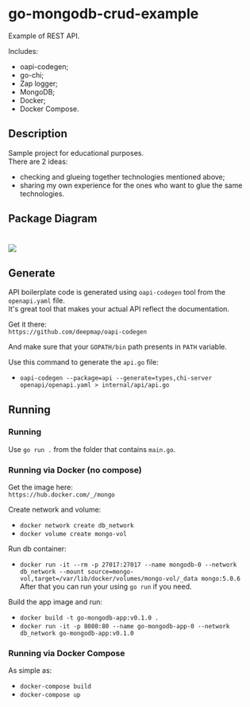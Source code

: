 # go-mongodb-crud-example
Example of REST API.  

Includes:    
- oapi-codegen;  
- go-chi;  
- Zap logger;  
- MongoDB;  
- Docker;
- Docker Compose.

## Description

Sample project for educational purposes.  
There are 2 ideas:  
- checking and glueing together technologies mentioned above;
- sharing my own experience for the ones who want to glue the same technologies.

## Package Diagram

# <img src="www.plantuml.com/plantuml/png/TOxHQiCW543VxrVS7-WVbD2qR25Grf8KzX3su9AB5VKQZ1R6sBzFLraPPBvvxl5uTqiGFaHh01QjU1PUM1oTdHqJ1_m4J6SlHYszYpmTd74UNwygqDfakwtFRLLXhp_s9lwZz9VkrDNDK_AEIbv3uubuNMrVdhiwUMV5Ujqudfhsa4lYHZoHXo-0GSpg3SikC2paRsgaJ8eDm_GU4ywelvHbO31EoWpBlnbPeVYHWXJ6pQR2aeHxvW_ABtv0Sd_zU_anAtVO4K_Hccy0"/>

## Generate

API boilerplate code is generated using `oapi-codegen` tool from the `openapi.yaml` file.  
It's great tool that makes your actual API reflect the documentation.  

Get it there:  
`https://github.com/deepmap/oapi-codegen`  

And make sure that your `GOPATH/bin` path presents in `PATH` variable.  

Use this command to generate the `api.go` file:  
- `oapi-codegen --package=api --generate=types,chi-server openapi/openapi.yaml > internal/api/api.go`  

## Running

### Running

Use `go run .` from the folder that contains `main.go`.

### Running via Docker (no compose)

Get the image here:  
`https://hub.docker.com/_/mongo`  

Create network and volume:   
- `docker network create db_network`  
- `docker volume create mongo-vol`  

Run db container:  
- `docker run -it --rm -p 27017:27017 --name mongodb-0 --network db_network --mount source=mongo-vol,target=/var/lib/docker/volumes/mongo-vol/_data mongo:5.0.6`  
After that you can run your using `go run` if you need.

Build the app image and run:  
- `docker build -t go-mongodb-app:v0.1.0 .`  
- `docker run -it -p 8080:80 --name go-mongodb-app-0 --network db_network go-mongodb-app:v0.1.0`  

### Running via Docker Compose

As simple as:  
- `docker-compose build`  
- `docker-compose up`  